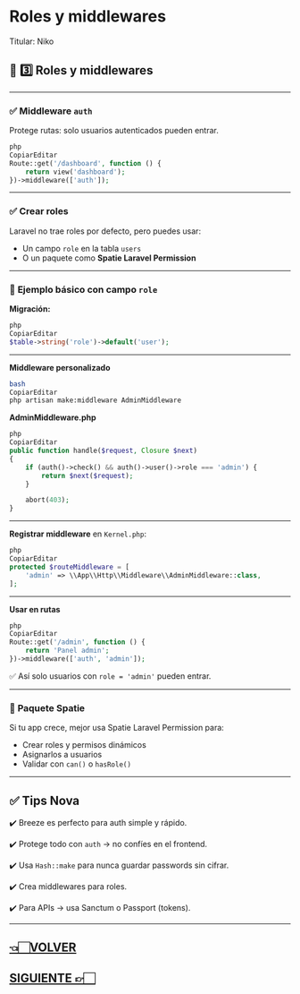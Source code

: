 # Roles y middlewares

Titular: Niko

## 🚦 **3️⃣ Roles y middlewares**

---

### ✅ **Middleware `auth`**

Protege rutas: solo usuarios autenticados pueden entrar.

```php
php
CopiarEditar
Route::get('/dashboard', function () {
    return view('dashboard');
})->middleware(['auth']);

```

---

### ✅ **Crear roles**

Laravel no trae roles por defecto, pero puedes usar:

- Un campo `role` en la tabla `users`
- O un paquete como **Spatie Laravel Permission**

---

### 📌 **Ejemplo básico con campo `role`**

**Migración:**

```php
php
CopiarEditar
$table->string('role')->default('user');

```

---

**Middleware personalizado**

```bash
bash
CopiarEditar
php artisan make:middleware AdminMiddleware

```

**AdminMiddleware.php**

```php
php
CopiarEditar
public function handle($request, Closure $next)
{
    if (auth()->check() && auth()->user()->role === 'admin') {
        return $next($request);
    }

    abort(403);
}

```

---

**Registrar middleware** en `Kernel.php`:

```php
php
CopiarEditar
protected $routeMiddleware = [
    'admin' => \\App\\Http\\Middleware\\AdminMiddleware::class,
];

```

---

**Usar en rutas**

```php
php
CopiarEditar
Route::get('/admin', function () {
    return 'Panel admin';
})->middleware(['auth', 'admin']);

```

✅ Así solo usuarios con `role = 'admin'` pueden entrar.

---

### 📌 **Paquete Spatie**

Si tu app crece, mejor usa Spatie Laravel Permission para:

- Crear roles y permisos dinámicos
- Asignarlos a usuarios
- Validar con `can()` o `hasRole()`

---

## ✅ **Tips Nova**

✔️ Breeze es perfecto para auth simple y rápido.

✔️ Protege todo con `auth` → no confíes en el frontend.

✔️ Usa `Hash::make` para nunca guardar passwords sin cifrar.

✔️ Crea middlewares para roles.

✔️ Para APIs → usa Sanctum o Passport (tokens).

---

## [👈🏻VOLVER](Registro,%20login%20y%20logout.md)

## [SIGUIENTE 👉🏻](índex%20Laravel%2012.md)